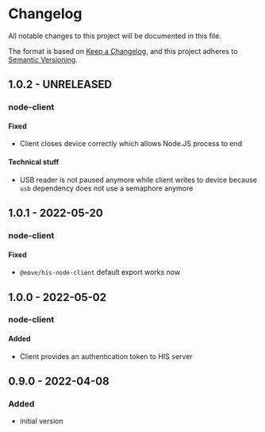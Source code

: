 # Changelog

All notable changes to this project will be documented in this file.

The format is based on [Keep a Changelog](https://keepachangelog.com/en/1.0.0/),
and this project adheres to [Semantic Versioning](https://semver.org/spec/v2.0.0.html).

## 1.0.2 - UNRELEASED

### node-client

#### Fixed

- Client closes device correctly which allows Node.JS process to end

#### Technical stuff

- USB reader is not paused anymore while client writes to device because `usb` dependency does not use a semaphore anymore

## 1.0.1 - 2022-05-20

### node-client

#### Fixed

- `@eove/his-node-client` default export works now

## 1.0.0 - 2022-05-02

### node-client

#### Added

- Client provides an authentication token to HIS server

## 0.9.0 - 2022-04-08

### Added

- initial version
